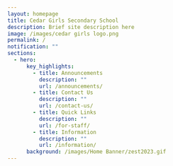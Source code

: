 ```yaml
---
layout: homepage
title: Cedar Girls Secondary School
description: Brief site description here
image: /images/cedar girls logo.png
permalink: /
notification: ""
sections:
  - hero:
      key_highlights:
        - title: Announcements
          description: ""
          url: /announcements/
        - title: Contact Us
          description: ""
          url: /contact-us/
        - title: Quick Links
          description: ""
          url: /for-staff/
        - title: Information
          description: ""
          url: /information/
      background: /images/Home Banner/zest2023.gif
---
```

